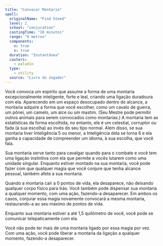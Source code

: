 ```yaml
---
title: "Convocar Montaria"
spell:
  originalName: "Find Steed"
  level: 2
  school: "conjuration"
  castingTime: "10 minutos"
  range: "9 metros"
  components:
    v: true
    s: true
  duration: "Instantânea"
  casters:
    - paladin
  type:
    - utility
  source: "Livro do Jogador"
---
```


Você convoca um espírito que assume a forma de uma montaria excepcionalmente inteligente, forte e leal, criando uma ligação duradoura com ela. Aparecendo em um espaço desocupado dentro do alcance, a montaria adquire a forma que você escolher, como um cavalo de guerra, um pônei, um camelo, um alce ou um mastim. (Seu Mestre pode permitir outros animais para serem convocados como montarias.) A montaria tem as estatísticas da forma escolhida, no entanto, ele é um celestial, corruptor ou fada (à sua escolha) ao invés do seu tipo normal. Além disso, se sua montaria tiver Inteligência 5 ou menor, a Inteligência dela se torna 6 e ela ganha a capacidade de compreender um idioma, à sua escolha, que você fala.

Sua montaria serve tanto para cavalgar quando para o combate e você tem uma ligação instintiva com ela que permite a vocês lutarem como uma unidade singular. Enquanto estiver montado na sua montaria, você pode fazer com que qualquer magia que você conjure que tenha alcance pessoal, também afete a sua montaria.

Quando a montaria cair a 0 pontos de vida, ela desaparece, não deixando qualquer corpo físico para trás. Você também pode dispensar sua montaria a qualquer momento, com uma ação, fazendo-a desaparecer. Em ambos os casos, conjurar essa magia novamente convocará a mesma montaria, restaurando-a ao seu máximo de pontos de vida.

Enquanto sua montaria estiver a até 1,5 quilômetro de você, você pode se comunicar telepaticamente com ela.

Você não pode ter mais de uma montaria ligado por essa magia por vez. Com uma ação, você pode liberar a montaria da ligação a qualquer momento, fazendo-a desaparecer.
